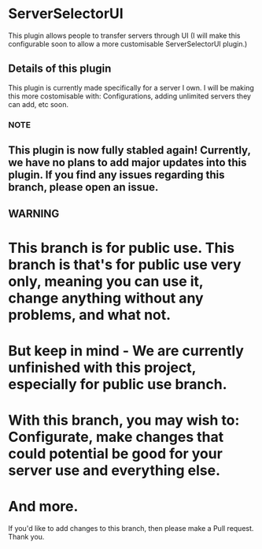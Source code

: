 # ServerSelectorUI
This plugin allows people to transfer servers through UI
(I will make this configurable soon to allow a more customisable ServerSelectorUI plugin.)

## Details of this plugin
This plugin is currently made specifically for a server I own. I will be making this more costomisable with: Configurations, adding unlimited servers they can add, etc soon.


### NOTE
## This plugin is now fully stabled again! Currently, we have no plans to add major updates into this plugin. If you find any issues regarding this branch, please open an issue.

## WARNING

# This branch is for public use. This branch is that's for public use very only, meaning you can use it, change anything without any problems, and what not.
# But keep in mind - We are currently unfinished with this project, especially for public use branch.
# With this branch, you may wish to: Configurate, make changes that could potential be good for your server use and everything else.
# And more.
If you'd like to add changes to this branch, then please make a Pull request. Thank you.

